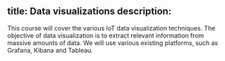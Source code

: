 title: Data visualizations
description:
---

This course will cover the various IoT data visualization techniques. The objective of data visualization is to extract relevant information from massive amounts of data. We will use various existing platforms, such as Grafana, Kibana and Tableau.

